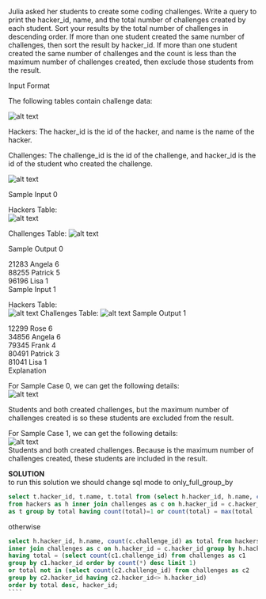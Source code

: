 Julia asked her students to create some coding challenges. Write a query to print the hacker_id, name, and the total number of challenges created by each student. Sort your results by the total number of challenges in descending order. If more than one student created the same number of challenges, then sort the result by hacker_id. If more than one student created the same number of challenges and the count is less than the maximum number of challenges created, then exclude those students from the result.  

Input Format  

The following tables contain challenge data:  

![alt text](https://s3.amazonaws.com/hr-challenge-images/19506/1458521004-cb4c077dd3-ScreenShot2016-03-21at6.06.54AM.png)

Hackers: The hacker_id is the id of the hacker, and name is the name of the hacker.   

Challenges: The challenge_id is the id of the challenge, and hacker_id is the id of the student who created the challenge.   

![alt text](https://s3.amazonaws.com/hr-challenge-images/19506/1458521079-549341d9ec-ScreenShot2016-03-21at6.07.03AM.png)  

Sample Input 0

Hackers Table:  
![alt text](https://s3.amazonaws.com/hr-challenge-images/19506/1458521384-34c6866dae-ScreenShot2016-03-21at6.07.15AM.png)

Challenges Table: 
![alt text](https://s3.amazonaws.com/hr-challenge-images/19506/1458521410-befa8e1cd9-ScreenShot2016-03-21at6.07.25AM.png)

Sample Output 0  

21283 Angela 6  
88255 Patrick 5  
96196 Lisa 1  
Sample Input 1  

Hackers Table:  
![alt text](https://s3.amazonaws.com/hr-challenge-images/19506/1458521469-87036deea3-ScreenShot2016-03-21at6.07.48AM.png)
Challenges Table: 
![alt text](https://s3.amazonaws.com/hr-challenge-images/19506/1458521490-358215cf0b-ScreenShot2016-03-21at6.07.58AM.png)
Sample Output 1  

12299 Rose 6  
34856 Angela 6  
79345 Frank 4  
80491 Patrick 3  
81041 Lisa 1  
Explanation  

For Sample Case 0, we can get the following details:   
![alt text](https://s3.amazonaws.com/hr-challenge-images/19506/1458521677-fd04c384c0-ScreenShot2016-03-21at6.07.38AM.png)  

Students  and  both created  challenges, but the maximum number of challenges created is  so these students are excluded from the result.  

For Sample Case 1, we can get the following details:  
![alt text](https://s3.amazonaws.com/hr-challenge-images/19506/1458521836-24039e7523-ScreenShot2016-03-21at6.08.08AM.png)  
Students  and  both created  challenges. Because  is the maximum number of challenges created, these students are included in the result.  

**SOLUTION**  
to run this solution we should change sql mode to only_full_group_by
````sql
select t.hacker_id, t.name, t.total from (select h.hacker_id, h.name, count(c.challenge_id) as total 
from hackers as h inner join challenges as c on h.hacker_id = c.hacker_id group by h.hacker_id, h.name) 
as t group by total having count(total)=1 or count(total) = max(total
````
otherwise
`````sql
select h.hacker_id, h.name, count(c.challenge_id) as total from hackers as h 
inner join challenges as c on h.hacker_id = c.hacker_id group by h.hacker_id 
having total = (select count(c1.challenge_id) from challenges as c1 
group by c1.hacker_id order by count(*) desc limit 1) 
or total not in (select count(c2.challenge_id) from challenges as c2 
group by c2.hacker_id having c2.hacker_id<> h.hacker_id)
order by total desc, hacker_id;
````
